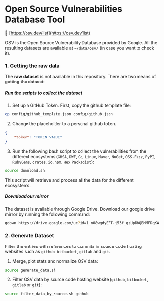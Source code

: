 # Open Source Vulnerabilities Database Tool

🔗 [https://osv.dev/list](https://osv.dev/list)

OSV is the Open Source Vulnerability Database provided by Google. 
All the resulting datasets are available at `~/data/osv/` (in case you want to check it). 

### 1. Getting the raw data

The **raw dataset** is not available in this repository. There are two means of getting the dataset:

##### Run the scripts to collect the dataset

1. Set up a GitHub Token. First, copy the github template file:

```bash
cp config/github_template.json config/github.json 
```

2. Change the placeholder to a personal github token.

```json
{
	"token": "TOKEN_VALUE"
}
```

3. Run the following bash script to collect the vulnerabilities from the different ecosystems (`GHSA`, `DWF`, `Go`, `Linux`, `Maven`, `NuGet`, `OSS-Fuzz`, `PyPI`, `RubyGems`, `crates.io`, `npm`, `Hex` `Packagist`):

```bash
source download.sh
```

This script will retrieve and process all the data for the different ecosystems. 

##### Download our mirror

The dataset is available through Google Drive. Download our google drive mirror by running the following command:
   
```bash
gdown https://drive.google.com/uc?id=1_n08wgdyEFT-j53f_gzUpDbQBMMFDqKW
```

### 2. Generate Dataset

Filter the entries with references to commits in source code hosting websites such as `github`, `bitbucket`, `gitlab` and `git`.

1. Merge, plot stats and normalize OSV data:
```bash
source generate_data.sh
```

2. Filter OSV data by source code hosting website (`github`, `bitbucket`, `gitlab` or `git`):

```bash
source filter_data_by_source.sh github
```
